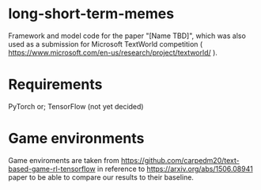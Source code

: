 # long-short-term-memes
Framework and model code for the paper "[Name TBD]", which was also used as a submission for Microsoft TextWorld competition ( https://www.microsoft.com/en-us/research/project/textworld/ ).

# Requirements
PyTorch or;
TensorFlow 
(not yet decided)

# Game environments

Game enviroments are taken from https://github.com/carpedm20/text-based-game-rl-tensorflow in reference to https://arxiv.org/abs/1506.08941 paper to be able to compare our results to their baseline.
